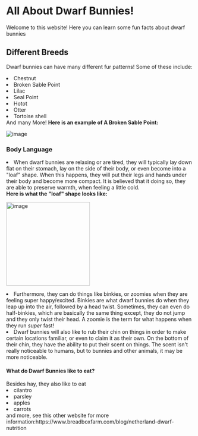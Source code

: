 # All About Dwarf Bunnies!
Welcome to this website! Here you can learn some fun facts about dwarf bunnies



## Different Breeds
Dwarf bunnies can have many different fur patterns! Some of these include:
<li>Chestnut</li>
<li>Broken Sable Point</li>
<li>Lilac</li>
<li>Seal Point</li>
<li>Hotot</li>
<li>Otter</li>
<li>Tortoise shell</li>
And many More!
<strong>Here is an example of A Broken Sable Point:</strong>




<img>![image](https://user-images.githubusercontent.com/114503043/192832750-3bb93758-ba41-4540-aad8-66efb8bd54a7.png)

### Body Language
<li>When dwarf bunnies are relaxing or are tired, they will typically lay down flat on their stomach, lay on the side of their body, or even become into a "loaf" shape. When this happens, they will put their legs and hands under their body and become more compact. It is believed that it doing so, they are able to preserve warmth, when feeling a little cold.</li>
<strong>Here is what the "loaf" shape looks like:</strong>





<img><img width="225" alt="image" src="https://user-images.githubusercontent.com/114503043/193191771-b75f1fa8-4da5-45ab-a9a2-fae63d8ae2b3.png">
<li>Furthermore, they can do things like binkies, or zoomies when they are feeling super happy/excited. Binkies are what dwarf bunnies do when they leap up into the air, followed by a head twist. Sometimes, they can even do half-binkies, which are basically the same thing except, they do not jump and they only twist their head. A zoomie is the term for what happens when they run <i>super</i> fast! 
<li>Dwarf bunnies will also like to rub their chin on things in order to make certain locations familiar, or even to claim it as their own. On the bottom of their chin, they have the ability to put their scent on things. The scent isn't really noticeable to humans, but to bunnies and other animals, it may be more noticeable. 
  <h4>What do Dwarf Bunnies like to eat?</h4>
Besides hay, they also like to eat
<li>cilantro</li>
<li>parsley</li>
<li>apples</li>
<li>carrots</li>
and more, see this other website for more information:https://www.breadboxfarm.com/blog/netherland-dwarf-nutrition

  
  
